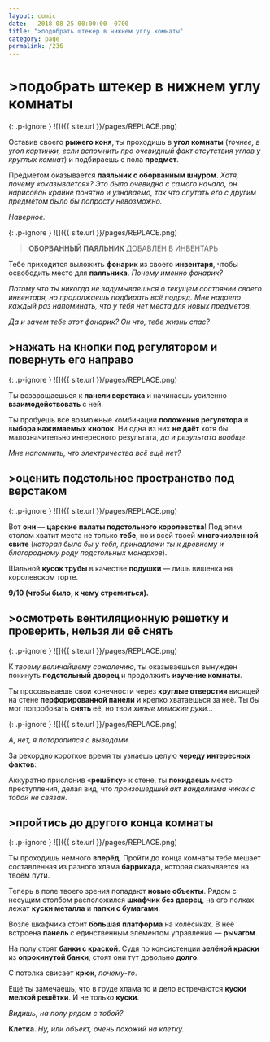 ```yaml
---
layout: comic
date:   2018-08-25 00:00:00 -0700
title: ">подобрать штекер в нижнем углу комнаты"
category: page
permalink: /236
---
```

# >подобрать штекер в нижнем углу комнаты

{: .p-ignore }
![]({{ site.url }}/pages/REPLACE.png)

Оставив своего <strong>рыжего коня</strong>, ты проходишь в <strong>угол комнаты</strong> (<em>точнее, в угол картинки, если вспомнить про очевидный факт отсутствия углов у круглых комнат</em>) и подбираешь с пола <strong>предмет</strong>.

Предметом оказывается <strong>паяльник с оборванным шнуром</strong>. <em>Хотя, почему «оказывается»? Это было очевидно с самого начала, он нарисован крайне понятно и узнаваемо, так что спутать его с другим предметом было бы попросту невозможно.</em>

<em>Наверное.</em>

{: .p-ignore }
![]({{ site.url }}/pages/REPLACE.png)

<blockquote><strong>ОБОРВАННЫЙ ПАЯЛЬНИК </strong>ДОБАВЛЕН В ИНВЕНТАРЬ</blockquote>

Тебе приходится выложить <strong>фонарик </strong>из своего <strong>инвентаря</strong>, чтобы освободить место для <strong>паяльника</strong>. <em>Почему именно фонарик?</em>

<em>Потому что ты никогда не задумываешься о текущем состоянии своего инвентаря, но продолжаешь подбирать всё подряд. Мне надоело каждый раз напоминать, что у тебя нет места для новых предметов. </em>

<em>Да и зачем тебе этот фонарик? Он что, тебе жизнь спас?</em>

## >нажать на кнопки под регулятором и повернуть его направо

{: .p-ignore }
![]({{ site.url }}/pages/REPLACE.png)

Ты возвращаешься к <strong>панели верстака</strong> и начинаешь усиленно <strong>взаимодействовать </strong>с ней.

Ты пробуешь все возможные комбинации <strong>положения регулятора</strong> и в<strong>ыбора нажимаемых кнопок</strong>. Ни одна из них <strong>не даёт</strong> хотя бы малозначительно интересного результата, <em>да и результата вообще</em>.

<em>Мне напомнить, что электричества всё ещё нет?</em>

## >оценить подстольное пространство под верстаком

{: .p-ignore }
![]({{ site.url }}/pages/REPLACE.png)

Вот <strong>они </strong>— <strong>царские палаты подстольного королевства</strong>! Под этим столом хватит места не только <strong>тебе</strong>, но и всей твоей <strong>многочисленной свите</strong> (<em>которая была бы у тебя, принадлежи ты к древнему и благородному роду подстольных монархов</em>).

Шальной <strong>кусок трубы</strong> в качестве <strong>подушки </strong>— лишь вишенка на королевском торте.

<strong>9/10 (чтобы было, к чему стремиться).</strong>

## >осмотреть вентиляционную решетку и проверить, нельзя ли её снять

{: .p-ignore }
![]({{ site.url }}/pages/REPLACE.png)

К <em>твоему величайшему сожалению</em>, ты оказываешься вынужден покинуть <strong>подстольный дворец</strong> и продолжить <strong>изучение комнаты</strong>.

Ты просовываешь свои конечности через <strong>круглые отверстия</strong> висящей на стене <strong>перфорированной панели</strong> и крепко хватаешься за<strong> </strong>неё. Ты бы мог попробовать <strong>снять </strong>её, но твои <em>хилые мимские руки…</em>

{: .p-ignore }
![]({{ site.url }}/pages/REPLACE.png)

<em>А, нет, я поторопился с выводами.</em>

За рекордно короткое время ты узнаешь целую <strong>череду интересных фактов</strong>:

Аккуратно прислонив «<strong>решётку</strong>» к стене, ты <strong>покидаешь </strong>место преступления, делая вид, что<em> произошедший акт вандализма никак с тобой не связан</em>.

## >пройтись до другого конца комнаты

{: .p-ignore }
![]({{ site.url }}/pages/REPLACE.png)

Ты проходишь немного <strong>вперёд</strong>. Пройти до конца комнаты тебе мешает составленная из разного хлама <strong>баррикада</strong>, которая оказывается на твоём пути.

Теперь в поле твоего зрения попадают <strong>новые объекты</strong>. Рядом с несущим столбом расположился <strong>шкафчик без дверец</strong>, на его полках лежат <strong>куски металла</strong> и <strong>папки с бумагами</strong>.

Возле шкафчика стоит <strong>большая платформа</strong> на колёсиках. В неё встроена <strong>панель </strong>с единственным элементом управления — <strong>рычагом</strong>.

На полу стоят <strong>банки с краской</strong>. Судя по консистенции <strong>зелёной краски</strong> из <strong>опрокинутой банки</strong>, стоят они тут довольно <strong>долго</strong>.

С потолка свисает <strong>крюк</strong>, <em>почему-то</em>.

Ещё ты замечаешь, что в груде хлама то и дело встречаются <strong>куски мелкой решётки</strong>. И не только <strong>куски</strong>.

<em>Видишь, на полу рядом с тобой?</em>

<strong>Клетка. </strong><em>Ну, или объект, очень похожий на клетку.</em>
